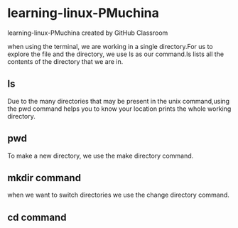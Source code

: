 # learning-linux-PMuchina
learning-linux-PMuchina created by GitHub Classroom


when using the terminal, we are working in a single directory.For us to explore the file and the directory, 
we use ls as our command.ls lists all the contents of the directory that we are in.
## ls

Due to the many directories that may be present in the unix command,using the pwd command helps you to know your location
prints the whole working directory.
## pwd 

To make a new directory, we use the make directory command.
## mkdir command

when we want to switch directories we use the change directory command.
## cd command
